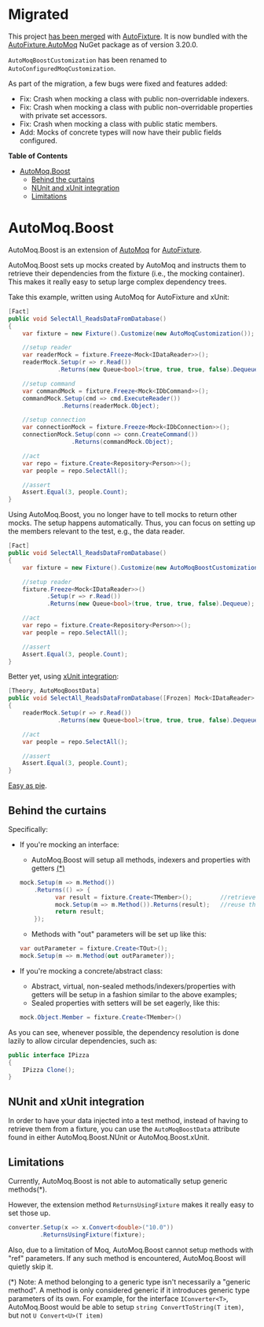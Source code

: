 # Migrated

This project [has been merged][5] with [AutoFixture][4].
It is now bundled with the [AutoFixture.AutoMoq][6] NuGet package as of version 3.20.0.

`AutoMoqBoostCustomization` has been renamed to `AutoConfiguredMoqCustomization`.

As part of the migration, a few bugs were fixed and features added:

* Fix: Crash when mocking a class with public non-overridable indexers.
* Fix: Crash when mocking a class with public non-overridable properties with private set accessors.
* Fix: Crash when mocking a class with public static members.
* Add: Mocks of concrete types will now have their public fields configured.


**Table of Contents**

- [AutoMoq.Boost](#user-content-automoqboost)
    - [Behind the curtains](#user-content-behind-the-curtains)
    - [NUnit and xUnit integration](#user-content-nunit-and-xunit-integration)
    - [Limitations](#user-content-limitations)

# AutoMoq.Boost

AutoMoq.Boost is an extension of [AutoMoq][1] for [AutoFixture][2].

AutoMoq.Boost sets up mocks created by AutoMoq and instructs them to retrieve their dependencies from the fixture (i.e., the mocking container).
This makes it really easy to setup large complex dependency trees.

Take this example, written using AutoMoq for AutoFixture and xUnit:

```csharp
[Fact]
public void SelectAll_ReadsDataFromDatabase()
{
    var fixture = new Fixture().Customize(new AutoMoqCustomization());

    //setup reader
    var readerMock = fixture.Freeze<Mock<IDataReader>>();
    readerMock.Setup(r => r.Read())
              .Returns(new Queue<bool>(true, true, true, false).Dequeue);

    //setup command
    var commandMock = fixture.Freeze<Mock<IDbCommand>>();
    commandMock.Setup(cmd => cmd.ExecuteReader())
               .Returns(readerMock.Object);

    //setup connection
    var connectionMock = fixture.Freeze<Mock<IDbConnection>>();
    connectionMock.Setup(conn => conn.CreateCommand())
                  .Returns(commandMock.Object);

    //act 
    var repo = fixture.Create<Repository<Person>>();
    var people = repo.SelectAll();

    //assert
    Assert.Equal(3, people.Count);
}
```

Using AutoMoq.Boost, you no longer have to tell mocks to return other mocks. The setup happens automatically. Thus, you can focus on setting up the members relevant to the test, e.g., the data reader.

```csharp
[Fact]
public void SelectAll_ReadsDataFromDatabase()
{
    var fixture = new Fixture().Customize(new AutoMoqBoostCustomization());

    //setup reader
    fixture.Freeze<Mock<IDataReader>>()
           .Setup(r => r.Read())
           .Returns(new Queue<bool>(true, true, true, false).Dequeue);

    //act 
    var repo = fixture.Create<Repository<Person>>();
    var people = repo.SelectAll();

    //assert
    Assert.Equal(3, people.Count);
}
```

Better yet, using [xUnit integration](#user-content-nunit-and-xunit-integration):

```csharp
[Theory, AutoMoqBoostData]
public void SelectAll_ReadsDataFromDatabase([Frozen] Mock<IDataReader> readerMock, Repository<Person> repo)
{
    readerMock.Setup(r => r.Read())
              .Returns(new Queue<bool>(true, true, true, false).Dequeue);

    //act 
    var people = repo.SelectAll();

    //assert
    Assert.Equal(3, people.Count);  
}
```

[Easy as pie][3].

## Behind the curtains

Specifically:

- If you're mocking an interface:
    - AutoMoq.Boost will setup all methods, indexers and properties with getters [(*)](#user-content-limitations)

    ```csharp
    mock.Setup(m => m.Method())
        .Returns(() => {
              var result = fixture.Create<TMember>();        //retrieve value from the fixture (lazily)
              mock.Setup(m => m.Method()).Returns(result);   //reuse this value the next time the member is invoked
              return result;
        });
    ```
    
    - Methods with "out" parameters will be set up like this:
    
    ```csharp
    var outParameter = fixture.Create<TOut>();
    mock.Setup(m => m.Method(out outParameter));
    ```
- If you're mocking a concrete/abstract class:
    - Abstract, virtual, non-sealed methods/indexers/properties with getters will be setup in a fashion similar to the above examples;
    - Sealed properties with setters will be set eagerly, like this:
    
    ```csharp
    mock.Object.Member = fixture.Create<TMember>()
    ```

As you can see, whenever possible, the dependency resolution is done lazily to allow circular dependencies, such as:

```csharp
public interface IPizza
{
    IPizza Clone();
}
```




## NUnit and xUnit integration

In order to have your data injected into a test method, instead of having to retrieve them from a fixture, you can use the `AutoMoqBoostData` attribute found in either AutoMoq.Boost.NUnit or AutoMoq.Boost.xUnit.

## Limitations

Currently, AutoMoq.Boost is not able to automatically setup generic methods(*).

However, the extension method `ReturnsUsingFixture` makes it really easy to set those up.

```csharp
converter.Setup(x => x.Convert<double>("10.0"))
         .ReturnsUsingFixture(fixture);
```

Also, due to a limitation of Moq, AutoMoq.Boost cannot setup methods with "ref" parameters.
If any such method is encountered, AutoMoq.Boost will quietly skip it.



(*) Note: A method belonging to a generic type isn't necessarily a "generic method". A method is only considered generic if it introduces generic type parameters of its own. For example, for the interface `IConverter<T>`, AutoMoq.Boost would be able to setup `string ConvertToString(T item)`, but not `U Convert<U>(T item)`


 [1]: http://blog.ploeh.dk/2010/08/19/AutoFixtureasanauto-mockingcontainer/
 [2]: https://github.com/AutoFixture/AutoFixture
 [3]: http://i.imgur.com/V8UVhWI.jpg
 [4]: https://github.com/AutoFixture/AutoFixture
 [5]: https://github.com/AutoFixture/AutoFixture/pull/302
 [6]: https://www.nuget.org/packages/AutoFixture.AutoMoq